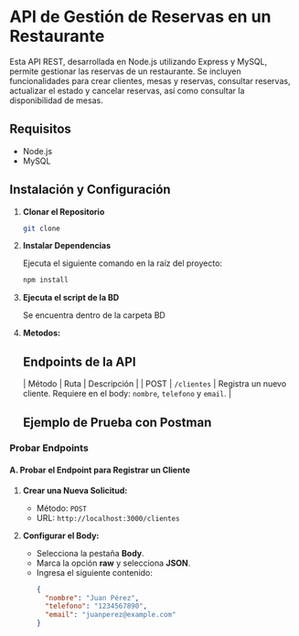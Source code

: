 # API de Gestión de Reservas en un Restaurante

Esta API REST, desarrollada en Node.js utilizando Express y MySQL, permite gestionar las reservas de un restaurante. Se incluyen funcionalidades para crear clientes, mesas y reservas, consultar reservas, actualizar el estado y cancelar reservas, así como consultar la disponibilidad de mesas.

## Requisitos

- Node.js 
- MySQL

## Instalación y Configuración

1. **Clonar el Repositorio**
    ```bash
    git clone

2. **Instalar Dependencias**

   Ejecuta el siguiente comando en la raíz del proyecto:
   ```bash
   npm install

3. **Ejecuta el script de la BD**

    Se encuentra dentro de la carpeta BD

4. **Metodos:**

    ## Endpoints de la API

    | Método | Ruta                               | Descripción |
    | POST   | `/clientes`                        | Registra un nuevo cliente. Requiere en el body: `nombre`, `telefono` y `email`.                                                                      |


    ## Ejemplo de Prueba con Postman



### Probar Endpoints

#### A. Probar el Endpoint para Registrar un Cliente

1. **Crear una Nueva Solicitud:**
   - Método: `POST`
   - URL: `http://localhost:3000/clientes`

2. **Configurar el Body:**
   - Selecciona la pestaña **Body**.
   - Marca la opción **raw** y selecciona **JSON**.
   - Ingresa el siguiente contenido:
     ```json
     {
       "nombre": "Juan Pérez",
       "telefono": "1234567890",
       "email": "juanperez@example.com"
     }
     ```